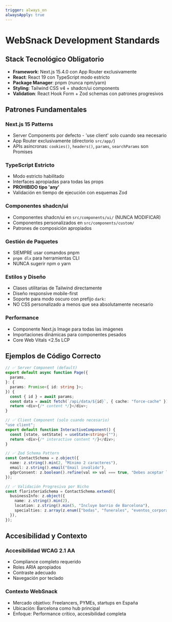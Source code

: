 ```yaml
---
trigger: always_on
alwaysApply: true
---
```


# WebSnack Development Standards

## Stack Tecnológico Obligatorio

- **Framework**: Next.js 15.4.0 con App Router exclusivamente
- **React**: React 19 con TypeScript modo estricto
- **Package Manager**: pnpm (nunca npm/yarn)
- **Styling**: Tailwind CSS v4 + shadcn/ui components
- **Validation**: React Hook Form + Zod schemas con patrones progresivos

## Patrones Fundamentales

### Next.js 15 Patterns
- Server Components por defecto - 'use client' solo cuando sea necesario
- App Router exclusivamente (directorio `src/app/`)
- APIs asíncronas: `cookies()`, `headers()`, `params`, `searchParams` son Promises

### TypeScript Estricto
- Modo estricto habilitado
- Interfaces apropiadas para todas las props
- **PROHIBIDO tipo 'any'**
- Validación en tiempo de ejecución con esquemas Zod

### Componentes shadcn/ui
- Componentes shadcn/ui en `src/components/ui/` (NUNCA MODIFICAR)
- Componentes personalizados en `src/components/custom/`
- Patrones de composición apropiados

### Gestión de Paquetes
- SIEMPRE usar comandos pnpm
- `pnpm dlx` para herramientas CLI
- NUNCA sugerir npm o yarn

### Estilos y Diseño
- Clases utilitarias de Tailwind directamente
- Diseño responsive mobile-first
- Soporte para modo oscuro con prefijo `dark:`
- NO CSS personalizado a menos que sea absolutamente necesario

### Performance
- Componente Next.js Image para todas las imágenes
- Importaciones dinámicas para componentes pesados
- Core Web Vitals <2.5s LCP

## Ejemplos de Código Correcto

```typescript
// ✅ Server Component (default)
export default async function Page({
  params,
}: {
  params: Promise<{ id: string }>;
}) {
  const { id } = await params;
  const data = await fetch(`/api/data/${id}`, { cache: "force-cache" });
  return <div>{/* content */}</div>;
}

// ✅ Client Component (solo cuando necesario)
"use client";
export default function InteractiveComponent() {
  const [state, setState] = useState<string>("");
  return <div>{/* interactive content */}</div>;
}

// ✅ Zod Schema Pattern
const ContactSchema = z.object({
  name: z.string().min(2, "Mínimo 2 caracteres"),
  email: z.string().email("Email inválido"),
  gdprConsent: z.boolean().refine(val => val === true, "Debes aceptar la política de privacidad"),
});

// ✅ Validación Progresiva por Nicho
const floristeriaSchema = ContactSchema.extend({
  businessInfo: z.object({
    name: z.string().min(2),
    location: z.string().min(5, "Incluye barrio de Barcelona"),
    specialties: z.array(z.enum(["bodas", "funerales", "eventos_corporativos", "decoracion", "plantas"])).min(1),
  }),
});
```

## Accesibilidad y Contexto

### Accesibilidad WCAG 2.1 AA
- Compliance completo requerido
- Roles ARIA apropiados
- Contraste adecuado
- Navegación por teclado

### Contexto WebSnack
- Mercado objetivo: Freelancers, PYMEs, startups en España
- Ubicación: Barcelona como hub principal
- Enfoque: Performance crítico, accesibilidad completa